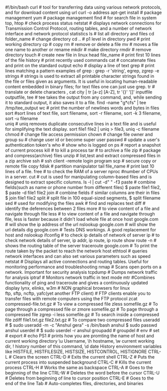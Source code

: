 #!/bin/bash
curl # tool for transferring data using various network protocols, and for download content using url curl -o address
apt-get install # package management
yum # package management
find # for search file in system
top, htop # check process status
netstat # displays network connections for Transmission Control Protocol, routing tables, and a number of network interface and network protocol statistics
ls   # list all directory and files
cd folder_name  # change directory
cd .. # p1 level in directory
pwd  # print working directory
cp   # copy
rm   # remove or delete a file
mv   # moves a file one name to another or rename
mkdir # make directory
rmdir # remove directory
touch # create new file in linux
head file_name # print first 10 lines of the file
history # print recently used commands
cat  # concatenate files and print on the standard output
echo # display a line of text
grep # print lines matching a pattern
examples of grep : grep -r 'string', egrep, zgrep -e
strings # strings is used to extract all printable character strings found in the file or files given as arguments. It is useful in locating human-readable content embedded in binary files; for text files one can just use grep.
tr # translate or delete characters , cat city | tr [a-z] [A-Z], tr '{}' '[]' inputfile outputfile, 
tee # tee takes the output from any command, and, while sending it to standard output, it also saves it to a file. find -name "g*cfs" | tee /tmp/tee_output
wc # print the number of newlines words and bytes in files
sort #sort lines of text file, sort filename, sort -r filename, sort -k 3 filename, sort -u filename  
uniq # uniq removes duplicate consecutive lines in a text file and is useful for simplifying the text display. sort file1 file2 | uniq > file3, uniq -c filename
chmod # change file access permission
chown # change file owner and group
su  # change user id or become super user
passwd # update a user's authentication token's
who # show who is logged on
ps  # report a snapshot of current process
kill # to kill a process
tar # to archive a file
zip # package and compress(archive) files
unzip  # list,test and extract compressed files in a zip archive
ssh # ssh client -remote login program
scp # secure copy or remote file copy
fdisk # partition manipulator
tail file_name # print last 10 lines of a file.
free # to check the RAM of a server
nproc #number of CPUs in a server.
cut # cut is used for manipulating column-based files and is designed to extract specific columns. ls -l | cut -d" " -f3
paste # combine fields(such as name or phone number from different files) $ paste file1 file2, $ paste -d file1 file2
join # combine fields if similar columns are their in files $ join file1 file2
split # split file in 100 equal-sized segments, $ split filename 
sed # used for modifying the files
awk # find and replaces text
diff # identify the deferences between 2 files
more # to view content of a file and navigate through file
less # to view content of a file and navigate through file, less is faster because it didn't load whole file at once
host google.com # will show the ip address of the url
nslookup google.com # will show the url details
dig google.com # Tests DNS workings. A good replacement for host and nslookup
ifconfig # to check ip details of network of server
ip # to check network details of server, ip addr, ip route, ip route show
route -n # shows the routing table of the server
traceroute google.com # To print the route taken by the packet to reach the network host
ethtool # queries network interfaces and can also set various parameters such as speed
netstat # Displays all active connections and routing tables. Useful for monitoring performance and troubleshooting
nmap # Scans open ports on a network. Important for security analysis
tcpdump # Dumps network traffic for analysis
iptraf # Monitors network traffic in text mode
mtr #Combines functionality of ping and traceroute and gives a continuously updated display
lynx, elinks, w3m # NON graphical browsers for linux  
ftp, sftp, ncftp, yafc(yet another FTP client) # FTP clients enable you to transfer files with remote computers using the FTP protocol
zcat compressed-file.txt.gz	# To view a compressed file
zless somefile.gz #	To page through a compressed file
or
zmore somefile.gz #	To page through a compressed file
zgrep -i less somefile.gz # To search inside a compressed file
zdiff file1.txt.gz file2.txt.gz #	To compare two compressed files
useradd # $ sudo useradd -m -c "Anshul gera" -s /bin/bash anshul
$ sudo passwd anshul
userdel # $ sudo userdel -r anshul
groupadd #
groupdel #
env #
set #
export #
echo PS1 # prints how you are promting the name of host and current working directory \u Username, \h hostname, \w current working dir, \! history number of this command, \d date
History environment variables like HISTFILE, HISTFILESIZE, HISTSIZE, HISTCONTROL, HISTIGNORE
CTRL-L	# Clears the screen
CTRL-D	# Exits the current shell
CTRL-Z	# Puts the current process into suspended background
CTRL-C	# Kills the current process
CTRL-H	# Works the same as backspace
CTRL-A	# Goes to the beginning of the line
CTRL-W	# Deletes the word before the cursor
CTRL-U	# Deletes from beginning of line to cursor position
CTRL-E	# Goes to the end of the line
Tab	# Auto-completes files, directories, and binaries